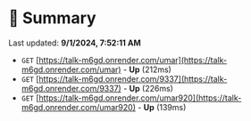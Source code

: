 # 📖 Summary
Last updated: **9/1/2024, 7:52:11 AM**

- `GET` [https://talk-m6gd.onrender.com/umar](https://talk-m6gd.onrender.com/umar) - **Up** (212ms)
- `GET` [https://talk-m6gd.onrender.com/9337](https://talk-m6gd.onrender.com/9337) - **Up** (226ms)
- `GET` [https://talk-m6gd.onrender.com/umar920](https://talk-m6gd.onrender.com/umar920) - **Up** (139ms)
